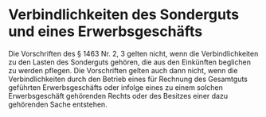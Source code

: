 # Verbindlichkeiten des Sonderguts und eines Erwerbsgeschäfts

Die Vorschriften des § 1463 Nr. 2, 3 gelten nicht, wenn die Verbindlichkeiten zu den Lasten des Sonderguts gehören, die aus den Einkünften beglichen zu werden pflegen. Die Vorschriften gelten auch dann nicht, wenn die Verbindlichkeiten durch den Betrieb eines für Rechnung des Gesamtguts geführten Erwerbsgeschäfts oder infolge eines zu einem solchen Erwerbsgeschäft gehörenden Rechts oder des Besitzes einer dazu gehörenden Sache entstehen.